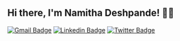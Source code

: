 ## Hi there, I'm Namitha Deshpande! :woman::wave: 

[![Gmail Badge](https://img.shields.io/badge/-namithadeshpande%40gmail.com-red?style=flat-square&logo=Gmail&logoColor=white)](mailto:namithadeshpande@gmail.com "Connect via Email")
[![Linkedin Badge](https://img.shields.io/badge/-Namitha%20Deshpande-blue?style=flat&logo=Linkedin&logoColor=white)](https://www.linkedin.com/in/namithadeshpande/ "Connect on LinkedIn")
[![Twitter Badge](https://img.shields.io/badge/-%40NamsDeshpande-blue?style=flat&logo=Twitter&logoColor=white)](https://twitter.com/NamsDeshpande "Follow on Twitter")
